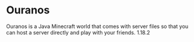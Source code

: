 # Ouranos
Ouranos is a Java Minecraft world that comes with server files so that you can host a server directly and play with your friends. 1.18.2
